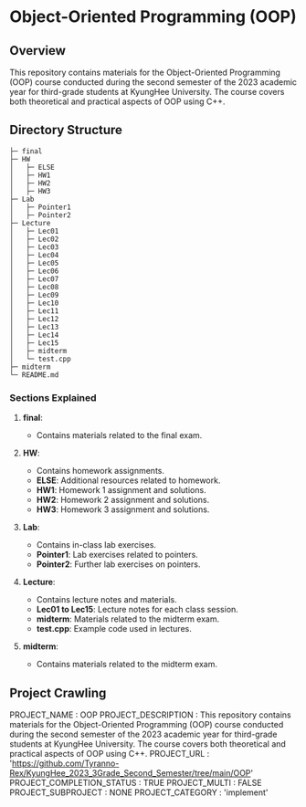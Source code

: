 # Object-Oriented Programming (OOP)

## Overview

This repository contains materials for the Object-Oriented Programming (OOP) course conducted during the second semester of the 2023 academic year for third-grade students at KyungHee University. The course covers both theoretical and practical aspects of OOP using C++.

## Directory Structure

```
├─ final
├─ HW
│   ├─ ELSE
│   ├─ HW1
│   ├─ HW2
│   ├─ HW3
├─ Lab
│   ├─ Pointer1
│   ├─ Pointer2
├─ Lecture
│   ├─ Lec01
│   ├─ Lec02
│   ├─ Lec03
│   ├─ Lec04
│   ├─ Lec05
│   ├─ Lec06
│   ├─ Lec07
│   ├─ Lec08
│   ├─ Lec09
│   ├─ Lec10
│   ├─ Lec11
│   ├─ Lec12
│   ├─ Lec13
│   ├─ Lec14
│   ├─ Lec15
│   ├─ midterm
│   └─ test.cpp
├─ midterm
└─ README.md
```

### Sections Explained

1. **final**:
   - Contains materials related to the final exam.

2. **HW**:
   - Contains homework assignments.
   - **ELSE**: Additional resources related to homework.
   - **HW1**: Homework 1 assignment and solutions.
   - **HW2**: Homework 2 assignment and solutions.
   - **HW3**: Homework 3 assignment and solutions.

3. **Lab**:
   - Contains in-class lab exercises.
   - **Pointer1**: Lab exercises related to pointers.
   - **Pointer2**: Further lab exercises on pointers.

4. **Lecture**:
   - Contains lecture notes and materials.
   - **Lec01 to Lec15**: Lecture notes for each class session.
   - **midterm**: Materials related to the midterm exam.
   - **test.cpp**: Example code used in lectures.

5. **midterm**:
   - Contains materials related to the midterm exam.

## Project Crawling

PROJECT_NAME : OOP
PROJECT_DESCRIPTION : This repository contains materials for the Object-Oriented Programming (OOP) course conducted during the second semester of the 2023 academic year for third-grade students at KyungHee University. The course covers both theoretical and practical aspects of OOP using C++.
PROJECT_URL : 'https://github.com/Tyranno-Rex/KyungHee_2023_3Grade_Second_Semester/tree/main/OOP'
PROJECT_COMPLETION_STATUS : TRUE
PROJECT_MULTI : FALSE
PROJECT_SUBPROJECT : NONE
PROJECT_CATEGORY : 'implement'